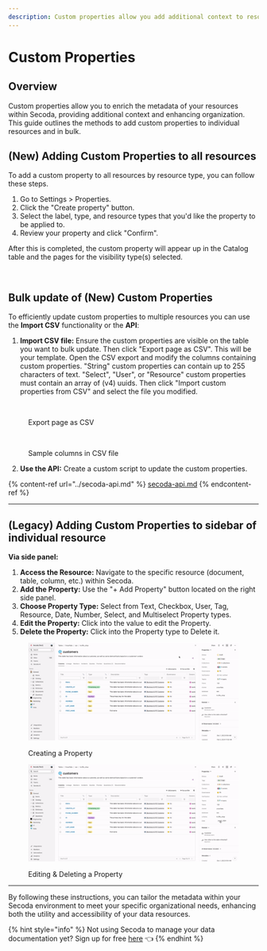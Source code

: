 ```yaml
---
description: Custom properties allow you add additional context to resources in Secoda.
---
```


# Custom Properties

## Overview

Custom properties allow you to enrich the metadata of your resources within Secoda, providing additional context and enhancing organization. This guide outlines the methods to add custom properties to individual resources and in bulk.

## (New) Adding Custom Properties to all resources

To add a custom property to all resources by resource type, you can follow these steps.&#x20;

1. Go to Settings > Properties.
2. Click the "Create property" button.&#x20;
3. Select the label, type, and resource types that you'd like the property to be applied to.
4. Review your property and click "Confirm".

After this is completed, the custom property will appear up in the Catalog table and the pages for the visibility type(s) selected.&#x20;

<figure><img src="../.gitbook/assets/Kapture 2024-10-22 at 18.00.31.gif" alt=""><figcaption></figcaption></figure>

## Bulk update of (New) Custom Properties

To efficiently update custom properties to multiple resources you can use the **Import CSV** functionality or the **API**:

1. **Import CSV file:** Ensure the custom properties are visible on the table you want to bulk update. Then click "Export page as CSV". This will be your template. Open the CSV export and modify the columns containing custom properties. "String" custom properties can contain up to 255 characters of text. "Select", "User", or "Resource" custom properties must contain an array of (v4) uuids. Then click "Import custom properties from CSV" and select the file you modified.

<figure><img src="../.gitbook/assets/Screenshot 2024-11-27 at 10.01.19 AM.png" alt=""><figcaption><p>Export page as CSV</p></figcaption></figure>

<figure><img src="../.gitbook/assets/Screenshot 2024-11-27 at 10.07.47 AM.png" alt=""><figcaption><p>Sample columns in CSV file</p></figcaption></figure>

2. **Use the API:** Create a custom script to update the custom properties.

{% content-ref url="../secoda-api.md" %}
[secoda-api.md](../secoda-api.md)
{% endcontent-ref %}

***

## (Legacy) Adding Custom Properties to sidebar of individual resource

**Via side panel:**

1. **Access the Resource:** Navigate to the specific resource (document, table, column, etc.) within Secoda.
2. **Add the Property:** Use the "+ Add Property" button located on the right side panel.
3. **Choose Property Type:** Select from Text, Checkbox, User, Tag, Resource, Date, Number, Select, and Multiselect Property types.
4. **Edit the Property:** Click into the value to edit the Property.
5. **Delete the Property:** Click into the Property type to Delete it.

<figure><img src="../.gitbook/assets/Kapture 2024-06-05 at 13.58.01.gif" alt=""><figcaption><p>Creating a Property</p></figcaption></figure>

<figure><img src="../.gitbook/assets/Kapture 2024-06-05 at 13.58.39 (1).gif" alt=""><figcaption><p>Editing &#x26; Deleting a Property</p></figcaption></figure>

***



By following these instructions, you can tailor the metadata within your Secoda environment to meet your specific organizational needs, enhancing both the utility and accessibility of your data resources.



{% hint style="info" %}
Not using Secoda to manage your data documentation yet? Sign up for free [here](http://app.secoda.co/) 👈
{% endhint %}
